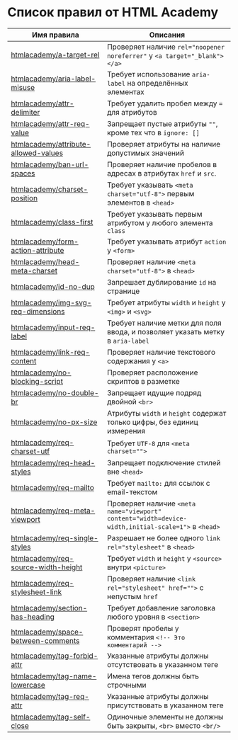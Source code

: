 # Список правил от HTML Academy

| Имя правила                                                                         | Описания                                                                                           |
|-------------------------------------------------------------------------------------|----------------------------------------------------------------------------------------------------|
| [htmlacademy/a-target-rel](../rules/a-target-rel/README.md)                         | Проверяет наличие `rel="noopener noreferrer"` у `<a target="_blank"></a>`                          |
| [htmlacademy/aria-label-misuse](../rules/aria-label-misuse/README.md)               | Требует использование `aria-label` на определённых элементах                                       |
| [htmlacademy/attr-delimiter](../rules/attr-delimiter/README.md)                     | Требует удалить пробел между `=` для атрибутов                                                     |
| [htmlacademy/attr-req-value](../rules/attr-req-value/README.md)                     | Запрещает пустые атрибуты `""`, кроме тех что в `ignore: []`                                       |
| [htmlacademy/attribute-allowed-values](../rules/attribute-allowed-values/README.md) | Проверяет атрибуты на наличие допустимых значений                                                  |
| [htmlacademy/ban-url-spaces](../rules/ban-url-spaces/README.md)                     | Проверяет наличие пробелов в адресах в атрибутах `href` и `src`.                                   |
| [htmlacademy/charset-position](../rules/charset-position/README.md)                 | Требует указывать `<meta charset="utf-8">` первым элементов в `<head>`                             |
| [htmlacademy/class-first](../rules/class-first/README.md)                           | Требует указывать первым атрибутом у любого элемента `class`                                       |
| [htmlacademy/form-action-attribute](../rules/form-action-attribute/README.md)       | Требует указывать атрибут `action` у `<form>`                                                      |
| [htmlacademy/head-meta-charset](../rules/head-meta-charset/README.md)               | Проверяет наличие `<meta charset="utf-8">` в `<head>`                                              |
| [htmlacademy/id-no-dup](../rules/id-no-dup/README.md)                               | Запрешает дублирование `id` на странице                                                            |
| [htmlacademy/img-svg-req-dimensions](../rules/img-svg-req-dimensions/README.md)     | Требует атрибуты `width` и `height` у `<img>` и `<svg>`                                            |
| [htmlacademy/input-req-label](../rules/input-req-label/README.md)                   | Требует наличие метки для поля ввода, и позволяет указать метку в `aria-label`                     |
| [htmlacademy/link-req-content](../rules/link-req-content/README.md)                 | Проверяет наличие текстового содержания у `<a>`                                                    |
| [htmlacademy/no-blocking-script](../rules/no-blocking-script/README.md)             | Проверяет расположение скриптов в разметке                                                         |
| [htmlacademy/no-double-br](../rules/no-double-br/README.md)                         | Запрещает идущие подряд двойной `<br>`                                                             |
| [htmlacademy/no-px-size](../rules/no-px-size/README.md)                             | Атрибуты `width` и `height` содержат только цифры, без единиц измерения                            |
| [htmlacademy/req-charset-utf](../rules/req-charset-utf/README.md)                   | Требует `UTF-8` для `<meta charset="">`                                                            |
| [htmlacademy/req-head-styles](../rules/req-head-styles/README.md)                   | Запрещает подключение стилей вне `<head>`                                                          |
| [htmlacademy/req-mailto](../rules/req-mailto/README.md)                             | Требует `mailto:` для ссылок c email-текстом                                                       |
| [htmlacademy/req-meta-viewport](../rules/req-meta-viewport/README.md)               | Проверяет наличие `<meta name="viewport" content="width=device-width,initial-scale=1">` в `<head>` |
| [htmlacademy/req-single-styles](../rules/req-single-styles/README.md)               | Разрешает не более одного `link rel="stylesheet"` в `<head>`                                       |
| [htmlacademy/req-source-width-height](../rules/req-source-width-height/README.md)               | Требует `width` и `height` у `<source>` внутри `<picture>`                                          |
| [htmlacademy/req-stylesheet-link](../rules/req-stylesheet-link/README.md)           | Проверяет наличие `<link rel="stylesheet" href="">` с непустым `href`                              |
| [htmlacademy/section-has-heading](../rules/section-has-heading/README.md)           | Требует добавление заголовка любого уровня в `<section>`                                           |
| [htmlacademy/space-between-comments](../rules/space-between-comments/README.md)     | Проверят пробелы у комментария `<!-- Это комментарий -->`                                          |
| [htmlacademy/tag-forbid-attr](../rules/tag-forbid-attr/README.md)                   | Указанные атрибуты должны отсутствовать в указанном теге                                           |
| [htmlacademy/tag-name-lowercase](../rules/tag-name-lowercase/README.md)             | Имена тегов должны быть строчными                                                                  |
| [htmlacademy/tag-req-attr](../rules/tag-req-attr/README.md)                         | Указанные атрибуты должны присутствовать в указанном теге                                          |
| [htmlacademy/tag-self-close](../rules/tag-self-close/README.md)                     | Одиночные элементы не должны быть закрыты, `<br>` вместо `<br/>`                                   |
